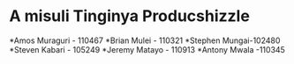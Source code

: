 # A misuli Tinginya Producshizzle

*Amos Muraguri - 110467
*Brian Mulei - 110321
*Stephen Mungai-102480
*Steven Kabari - 105249
*Jeremy Matayo - 110913
*Antony Mwala -110345
